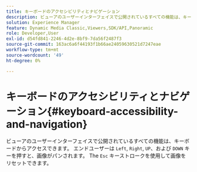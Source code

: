 ```yaml
---
title: キーボードのアクセシビリティとナビゲーション
description: ビューアのユーザーインターフェイスで公開されているすべての機能は、キーボードからアクセスできます。
solution: Experience Manager
feature: Dynamic Media Classic,Viewers,SDK/API,Panoramic
role: Developer,User
exl-id: d54fd841-2246-4d2e-8bf9-7da56f2487f3
source-git-commit: 163ac6a6f44193f1b66ae24059630521d7247eae
workflow-type: tm+mt
source-wordcount: '49'
ht-degree: 0%

---
```


# キーボードのアクセシビリティとナビゲーション{#keyboard-accessibility-and-navigation}

ビューアのユーザーインターフェイスで公開されているすべての機能は、キーボードからアクセスできます。
エンドユーザーは `Left`, `Right`, `UP`、および `DOWN` キーを押すと、画像がパンされます。
The `Esc` キーストロークを使用して画像をリセットできます。

